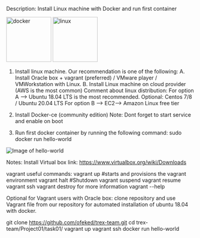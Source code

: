 Description:
Install Linux machine with Docker and run first container

<img src="https://d1q6f0aelx0por.cloudfront.net/product-logos/library-docker-logo.png" width="120" height="120" alt="docker"> <img src="https://upload.wikimedia.org/wikipedia/commons/thumb/3/35/Tux.svg/150px-Tux.svg.png" width="120" height="120" alt="linux">


1. Install linux machine.
Our recommendation is one of the following:
A. Install Oracle box + vagrant (preferred) / VMware player / VMWorkstation with Linux.
B. Install Linux machine on cloud provider (AWS is the most common)
Comment about linux distribution:
For option A --> Ubuntu 18.04 LTS is the most recommended.
                 Optional: Centos 7/8 / Ubuntu 20.04 LTS
For option B --> EC2--> Amazon Linux free tier

2. Install Docker-ce (community edition)
Note: Dont forget to start service and enable on boot

3. Run first docker container by running the following command:
sudo docker run hello-world

![Image of hello-world](https://examples.javacodegeeks.com/wp-content/uploads/2016/11/01-docker-run-hello-world-2.jpg)


Notes:
Install Virtual box link:
https://www.virtualbox.org/wiki/Downloads

vagrant useful commands:
vagrant up #starts and provisions the vagrant environment
vagrant halt #Shutdown
vagrant suspend
vagrant resume
vagrant ssh
vagrant destroy
for more information vagrant --help


Optional for Vagrant users with Oracle box:
clone repository and use Vagrant file from our repository for automated installation of ubuntu 18.04 with docker.

git clone https://github.com/ofeked/trex-team.git
cd trex-team/Project01/task01/
vagrant up
vagrant ssh
docker run hello-world
